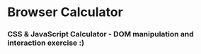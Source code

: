 # Browser Calculator

### CSS & JavaScript Calculator - DOM manipulation and interaction exercise :)

